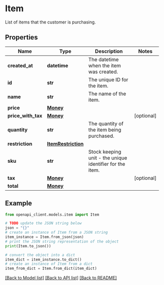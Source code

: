 # Item

List of items that the customer is purchasing.

## Properties

Name | Type | Description | Notes
------------ | ------------- | ------------- | -------------
**created_at** | **datetime** | The datetime when the item was created. | 
**id** | **str** | The unique ID for the item. | 
**name** | **str** | The name of the item. | 
**price** | [**Money**](Money.md) |  | 
**price_with_tax** | [**Money**](Money.md) |  | [optional] 
**quantity** | **str** | The quantity of the item being purchased. | 
**restriction** | [**ItemRestriction**](ItemRestriction.md) |  | 
**sku** | **str** | Stock keeping unit - the unique identifier for the item. | 
**tax** | [**Money**](Money.md) |  | [optional] 
**total** | [**Money**](Money.md) |  | 

## Example

```python
from openapi_client.models.item import Item

# TODO update the JSON string below
json = "{}"
# create an instance of Item from a JSON string
item_instance = Item.from_json(json)
# print the JSON string representation of the object
print(Item.to_json())

# convert the object into a dict
item_dict = item_instance.to_dict()
# create an instance of Item from a dict
item_from_dict = Item.from_dict(item_dict)
```
[[Back to Model list]](../README.md#documentation-for-models) [[Back to API list]](../README.md#documentation-for-api-endpoints) [[Back to README]](../README.md)


